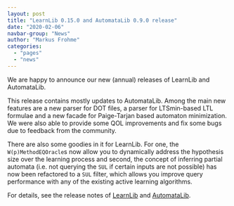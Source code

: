 ```yaml
---
layout: post
title: "LearnLib 0.15.0 and AutomataLib 0.9.0 release"
date: "2020-02-06"
navbar-group: "News"
author: "Markus Frohme"
categories:
  - "pages"
  - "news"
---
```


We are happy to announce our new (annual) releases of LearnLib and AutomataLib.

This release contains mostly updates to AutomataLib. Among the main new features are a new parser for DOT files, a parser for LTSmin-based LTL formulae and a new facade for Paige-Tarjan based automaton minimization.
We were also able to provide some QOL improvements and fix some bugs due to feedback from the community.

There are also some goodies in it for LearnLib.
For one, the `W(p)MethodEQOracle`s now allow you to dynamically address the hypothesis size over the learning process and second, the concept of inferring partial automata (i.e. not querying the `SUL` if certain inputs are not possible) has now been refactored to a `SUL` filter, which allows you improve query performance with any of the existing active learning algorithms.

For details, see the release notes of [LearnLib](https://github.com/LearnLib/learnlib/releases/tag/learnlib-0.15.0) and [AutomataLib](https://github.com/LearnLib/automatalib/releases/tag/automatalib-0.9.0).
